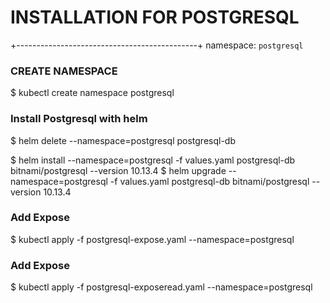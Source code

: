 # INSTALLATION FOR POSTGRESQL
+---------------------------------------------+
namespace: `postgresql`

### CREATE NAMESPACE
$ kubectl create namespace postgresql

### Install Postgresql with helm
$ helm delete --namespace=postgresql postgresql-db

$ helm install --namespace=postgresql -f values.yaml postgresql-db bitnami/postgresql --version 10.13.4
$ helm upgrade --namespace=postgresql -f values.yaml postgresql-db bitnami/postgresql --version 10.13.4
### Add Expose
$ kubectl apply -f postgresql-expose.yaml --namespace=postgresql

### Add Expose
$ kubectl apply -f postgresql-exposeread.yaml --namespace=postgresql